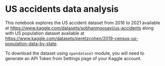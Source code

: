 # US accidents data analysis

This notebook explores the US accident dataset from 2016 to 2021 available at https://www.kaggle.com/datasets/sobhanmoosavi/us-accidents along with US population dataset available at https://www.kaggle.com/datasets/peretzcohen/2019-census-us-population-data-by-state.

To download the dataset using `opendataset` module, you will need to generate an API Token from Settings page of your Kaggle account.
